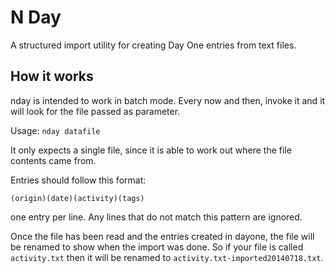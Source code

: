 # N Day 

A structured import utility for creating Day One entries from text files.

## How it works

nday is intended to work in batch mode.  Every now and then, invoke it 
and it will look for the file passed as parameter.

Usage:  `nday datafile`

It only expects a single file, since it is able to work out where the file contents
came from.

Entries should follow this format:

`(origin)(date)(activity)(tags)`

one entry per line.  Any lines that do not match this pattern are ignored.

Once the file has been read and the entries created in dayone, the file will be renamed to show when the import was done. So if your file is called `activity.txt` then it will be renamed to `activity.txt-imported20140718.txt`.

